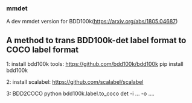 <!--
 * @Author: luantianyu
 * @LastEditors: Luan Tianyu
 * @email: 1558747541@qq.com
 * @github: https://github.com/tianyuluan/
 * @Date: 2022-02-18 15:23:14
 * @LastEditTime: 2022-02-19 19:01:23
 * @motto: Still water run deep
 * @Description: Modify here please
 * @FilePath: /mmdet/README.md
-->
### mmdet
A dev mmdet version for BDD100k(https://arxiv.org/abs/1805.04687)

## A method to trans BDD100k-det label format to COCO label format

1: install bdd100k tools: https://github.com/bdd100k/bdd100k
    pip install bdd100k

2: install scalabel: https://github.com/scalabel/scalabel

3: BDD2COCO
    python bdd100k.label.to_coco det -i ... -o ....

